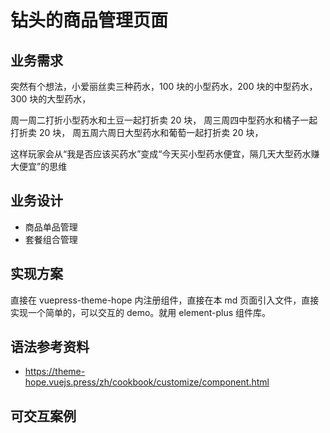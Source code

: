 <script setup >
import DrillGoods from "@docs/rm-developer/drill/drill-goods/DrillGoods.vue";
</script>

# 钻头的商品管理页面

## 业务需求

突然有个想法，小爱丽丝卖三种药水，100 块的小型药水，200 块的中型药水，300 块的大型药水，

周一周二打折小型药水和土豆一起打折卖 20 块，
周三周四中型药水和橘子一起打折卖 20 块，
周五周六周日大型药水和葡萄一起打折卖 20 块，

这样玩家会从“我是否应该买药水”变成“今天买小型药水便宜，隔几天大型药水赚大便宜”的思维

## 业务设计

- 商品单品管理
- 套餐组合管理

## 实现方案

直接在 vuepress-theme-hope 内注册组件，直接在本 md 页面引入文件，直接实现一个简单的，可以交互的 demo。就用 element-plus 组件库。

## 语法参考资料

- https://theme-hope.vuejs.press/zh/cookbook/customize/component.html

## 可交互案例

<ClientOnly>
	<DrillGoods />
</ClientOnly>
